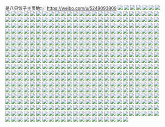 是八只饺子主页地址: https://weibo.com/u/5249093809 
![](https://wx4.sinaimg.cn/mw2000/005JeF5nly1h905e34wjdj32c0340b2b.jpg) 
![](https://wx4.sinaimg.cn/mw2000/005JeF5nly1h905dt6tq9j32c0340x6r.jpg) 
![](https://wx4.sinaimg.cn/mw2000/005JeF5nly1h905e8z2uaj32c0340u10.jpg) 
![](https://wx4.sinaimg.cn/mw2000/005JeF5nly1h905e1kr39j324z2um4qw.jpg) 
![](https://wx4.sinaimg.cn/mw2000/005JeF5nly1h8xymk2kvpj30sg1rz1er.jpg) 
![](https://wx4.sinaimg.cn/mw2000/005JeF5nly1h8xymlu0v7j30sg16oqid.jpg) 
![](https://wx4.sinaimg.cn/mw2000/005JeF5nly1h8xymimlrqj30sg1byh23.jpg) 
![](https://wx4.sinaimg.cn/mw2000/005JeF5nly1h8wnpsq406j32212qpnpd.jpg) 
![](https://wx4.sinaimg.cn/mw2000/005JeF5nly1h8wnps1fdyj31r12c2b2a.jpg) 
![](https://wx4.sinaimg.cn/mw2000/005JeF5nly1h8wnpvwxflj323i2soqv7.jpg) 
![](https://wx4.sinaimg.cn/mw2000/005JeF5nly1h8v7b8rga0j32c0340u0x.jpg) 
![](https://wx4.sinaimg.cn/mw2000/005JeF5nly1h8t8bw1fzbj32c0340e82.jpg) 
![](https://wx4.sinaimg.cn/mw2000/005JeF5nly1h8t8bzmen2j32c0340u11.jpg) 
![](https://wx4.sinaimg.cn/mw2000/005JeF5nly1h8t8cmx0pwj32272qxnpd.jpg) 
![](https://wx4.sinaimg.cn/mw2000/005JeF5nly1h8t8c6x8c0j32c035fnph.jpg) 
![](https://wx4.sinaimg.cn/mw2000/005JeF5nly1h8t8cgrbr3j32c0340x6u.jpg) 
![](https://wx4.sinaimg.cn/mw2000/005JeF5nly1h8t8c35ki5j323l2ssqv7.jpg) 
![](https://wx4.sinaimg.cn/mw2000/005JeF5nly1h8t8cesff9j32342s57wm.jpg) 
![](https://wx4.sinaimg.cn/mw2000/005JeF5nly1h8t8cbcfvej32c0340qv9.jpg) 
![](https://wx4.sinaimg.cn/mw2000/005JeF5nly1h8t8c1emjkj32c03407wj.jpg) 
![](https://wx4.sinaimg.cn/mw2000/005JeF5nly1h8t8cx9e82j32c03401l0.jpg) 
![](https://wx4.sinaimg.cn/mw2000/005JeF5nly1h8t8c9b4swj32c0340u11.jpg) 
![](https://wx4.sinaimg.cn/mw2000/005JeF5nly1h8t8cibx3pj32c03401ky.jpg) 
![](https://wx4.sinaimg.cn/mw2000/005JeF5nly1h8t8clwcpmj32c0340b2c.jpg) 
![](https://wx4.sinaimg.cn/mw2000/005JeF5nly1h8pqq8pntqj322d2r5e83.jpg) 
![](https://wx4.sinaimg.cn/mw2000/005JeF5nly1h8pqq23aolj31py325kjn.jpg) 
![](https://wx4.sinaimg.cn/mw2000/005JeF5nly1h8pqpusadzj32372s9x6s.jpg) 
![](https://wx4.sinaimg.cn/mw2000/005JeF5nly1h8pqq6u2wwj32c0340hdy.jpg) 
![](https://wx4.sinaimg.cn/mw2000/005JeF5nly1h8pqpvxhf4j32c0340kjo.jpg) 
![](https://wx4.sinaimg.cn/mw2000/005JeF5nly1h8pqpxh2x4j32c0340x6s.jpg) 
![](https://wx4.sinaimg.cn/mw2000/005JeF5nly1h8pqq0vpd8j32c0340u12.jpg) 
![](https://wx4.sinaimg.cn/mw2000/005JeF5nly1h8pqpt3amcj32c0340x6r.jpg) 
![](https://wx4.sinaimg.cn/mw2000/005JeF5nly1h8pqq3kr5dj32c03407wl.jpg) 
![](https://wx4.sinaimg.cn/mw2000/005JeF5nly1h8lzww4cknj325t2vru0z.jpg) 
![](https://wx4.sinaimg.cn/mw2000/005JeF5nly1h8lzpmdtjsj32pu21du0x.jpg) 
![](https://wx4.sinaimg.cn/mw2000/005JeF5nly1h8lzwx33qxj32c0340kjn.jpg) 
![](https://wx4.sinaimg.cn/mw2000/005JeF5nly1h8lzwygl1yj32c0340b2c.jpg) 
![](https://wx4.sinaimg.cn/mw2000/005JeF5nly1h8m023z2snj32bs312u0z.jpg) 
![](https://wx4.sinaimg.cn/mw2000/005JeF5nly1h8lzzfj3ftj32c03407wj.jpg) 
![](https://wx4.sinaimg.cn/mw2000/005JeF5nly1h8lzy02yopj319s1p1u0v.jpg) 
![](https://wx4.sinaimg.cn/mw2000/005JeF5nly1h8lzx2z9fuj32c0340hdw.jpg) 
![](https://wx4.sinaimg.cn/mw2000/005JeF5nly1h8lzy0xc48j32c0340hdu.jpg) 
![](https://wx4.sinaimg.cn/mw2000/005JeF5nly1h8jucoxn5jj32c0340qv6.jpg) 
![](https://wx4.sinaimg.cn/mw2000/005JeF5nly1h8juct57nbj32c0340kjn.jpg) 
![](https://wx4.sinaimg.cn/mw2000/005JeF5nly1h8gif252mgj32c0340qv7.jpg) 
![](https://wx4.sinaimg.cn/mw2000/005JeF5nly1h8gif9qforj32c0340kjo.jpg) 
![](https://wx4.sinaimg.cn/mw2000/005JeF5nly1h8gifbe2r6j32c0340x6q.jpg) 
![](https://wx4.sinaimg.cn/mw2000/005JeF5nly1h8gif5icdyj32c0340npg.jpg) 
![](https://wx4.sinaimg.cn/mw2000/005JeF5nly1h8dqrq5clrj31y21y21kx.jpg) 
![](https://wx4.sinaimg.cn/mw2000/005JeF5nly1h8dqrtcdfpj32c0340u0y.jpg) 
![](https://wx4.sinaimg.cn/mw2000/005JeF5nly1h8dqrs3imhj32702704qp.jpg) 
![](https://wx4.sinaimg.cn/mw2000/005JeF5nly1h8dqrpmo0xj30u0140al8.jpg) 
![](https://wx4.sinaimg.cn/mw2000/005JeF5nly1h8dqs0xzepj30u0140wsy.jpg) 
![](https://wx4.sinaimg.cn/mw2000/005JeF5nly1h8dqryzz31j32c03401kz.jpg) 
![](https://wx4.sinaimg.cn/mw2000/005JeF5nly1h8dqrrdrghj32622w3kjm.jpg) 
![](https://wx4.sinaimg.cn/mw2000/005JeF5nly1h8d6oyl74fj32c03401kz.jpg) 
![](https://wx4.sinaimg.cn/mw2000/005JeF5nly1h8d6onjjntj32632w5npf.jpg) 
![](https://wx4.sinaimg.cn/mw2000/005JeF5nly1h8d6oogq8jj32c034tqv6.jpg) 
![](https://wx4.sinaimg.cn/mw2000/005JeF5nly1h8d6oq17bdj32c03401l0.jpg) 
![](https://wx4.sinaimg.cn/mw2000/005JeF5nly1h8d6ot4t1lj32c0340kjo.jpg) 
![](https://wx4.sinaimg.cn/mw2000/005JeF5nly1h8d6orgxwdj32c0340b2b.jpg) 
![](https://wx4.sinaimg.cn/mw2000/005JeF5nly1h8d6oxfmrjj32c0340u0y.jpg) 
![](https://wx4.sinaimg.cn/mw2000/005JeF5nly1h8d6ouue3bj32c03404qs.jpg) 
![](https://wx4.sinaimg.cn/mw2000/005JeF5nly1h8d6owbnuvj32c03401kz.jpg) 
![](https://wx4.sinaimg.cn/mw2000/005JeF5nly1h8d6ozy4t3j32c03407wj.jpg) 
![](https://wx4.sinaimg.cn/mw2000/005JeF5nly1h8d6lqil2cj30sg23uhdt.jpg) 
![](https://wx4.sinaimg.cn/mw2000/005JeF5nly1h8d6lob9h7j30u0140nb3.jpg) 
![](https://wx4.sinaimg.cn/mw2000/005JeF5nly1h8d6lrm65yj30sg2ghhdt.jpg) 
![](https://wx4.sinaimg.cn/mw2000/005JeF5nly1h8d6luf6x6j30sg23ub29.jpg) 
![](https://wx4.sinaimg.cn/mw2000/005JeF5nly1h8d6lpcr4xj32c0340u0y.jpg) 
![](https://wx4.sinaimg.cn/mw2000/005JeF5nly1h8d6lt3brkj30sg23uhdt.jpg) 
![](https://wx4.sinaimg.cn/mw2000/005JeF5nly1h8d6lnzkcpj30sg23ub29.jpg) 
![](https://wx4.sinaimg.cn/mw2000/005JeF5nly1h8d6lwo1dlj30sg23uhdt.jpg) 
![](https://wx4.sinaimg.cn/mw2000/005JeF5nly1h8d6lvfvr7j30sg23ue81.jpg) 
![](https://wx4.sinaimg.cn/mw2000/005JeF5nly1h8bvyw9xfxj31v02hc7wj.jpg) 
![](https://wx4.sinaimg.cn/mw2000/005JeF5nly1h8bvz56ii0j31r03404qr.jpg) 
![](https://wx4.sinaimg.cn/mw2000/005JeF5nly1h8bvz4566xj31jl2247wi.jpg) 
![](https://wx4.sinaimg.cn/mw2000/005JeF5nly1h8bvyu6g2mj32aw32jnpg.jpg) 
![](https://wx4.sinaimg.cn/mw2000/005JeF5nly1h8bvz39x44j31r0340qv5.jpg) 
![](https://wx4.sinaimg.cn/mw2000/005JeF5nly1h8bvzck06fj32c0340b2c.jpg) 
![](https://wx4.sinaimg.cn/mw2000/005JeF5nly1h8bvza3gxzj33402c04qs.jpg) 
![](https://wx4.sinaimg.cn/mw2000/005JeF5nly1h8bvz28vikj32882zmu0z.jpg) 
![](https://wx4.sinaimg.cn/mw2000/005JeF5nly1h8bvyzideej32c0340qv9.jpg) 
![](https://wx4.sinaimg.cn/mw2000/005JeF5nly1h8bvz6ms4ij32ao337x6r.jpg) 
![](https://wx4.sinaimg.cn/mw2000/005JeF5nly1h8bvzb0q8lj31r0340kjl.jpg) 
![](https://wx4.sinaimg.cn/mw2000/005JeF5nly1h8bvyrwa5ij329b31lhdv.jpg) 
![](https://wx4.sinaimg.cn/mw2000/005JeF5nly1h8bvz7u0lgj31r0340kjn.jpg) 
![](https://wx4.sinaimg.cn/mw2000/005JeF5nly1h8bvzev181j31nm2y0b29.jpg) 
![](https://wx4.sinaimg.cn/mw2000/005JeF5nly1h8bvze8ojlj31r0340b2b.jpg) 
![](https://wx4.sinaimg.cn/mw2000/005JeF5nly1h89lrng3o6j32c03401l0.jpg) 
![](https://wx4.sinaimg.cn/mw2000/005JeF5nly1h89lroesaoj31xw2l7npf.jpg) 
![](https://wx4.sinaimg.cn/mw2000/005JeF5nly1h89lrhtr03j32c034zb2c.jpg) 
![](https://wx4.sinaimg.cn/mw2000/005JeF5nly1h89lrfmg1ij32c03404qs.jpg) 
![](https://wx4.sinaimg.cn/mw2000/005JeF5nly1h89lrq8ykaj32c0340b2c.jpg) 
![](https://wx4.sinaimg.cn/mw2000/005JeF5nly1h89lrteupcj326o2ww4qs.jpg) 
![](https://wx4.sinaimg.cn/mw2000/005JeF5nly1h89lrl9949j329830a7wj.jpg) 
![](https://wx4.sinaimg.cn/mw2000/005JeF5nly1h89lrjeos7j32612w1hdu.jpg) 
![](https://wx4.sinaimg.cn/mw2000/005JeF5nly1h89lrk5p6ej32bz33z1kz.jpg) 
![](https://wx4.sinaimg.cn/mw2000/005JeF5nly1h86t82hj6oj32c03407wk.jpg) 
![](https://wx4.sinaimg.cn/mw2000/005JeF5nly1h86t8d0o5uj32c03404qt.jpg) 
![](https://wx4.sinaimg.cn/mw2000/005JeF5nly1h86t842w8ij32c0340u10.jpg) 
![](https://wx4.sinaimg.cn/mw2000/005JeF5nly1h86t85dmm4j32882yz7wk.jpg) 
![](https://wx4.sinaimg.cn/mw2000/005JeF5nly1h86t86vf20j32c0340x6s.jpg) 
![](https://wx4.sinaimg.cn/mw2000/005JeF5nly1h86t8866cjj32c03407wj.jpg) 
![](https://wx4.sinaimg.cn/mw2000/005JeF5nly1h86t89ifjhj32c0340hdv.jpg) 
![](https://wx4.sinaimg.cn/mw2000/005JeF5nly1h86t8b41pvj32c0340kjp.jpg) 
![](https://wx4.sinaimg.cn/mw2000/005JeF5nly1h8662ro79yj32c0340npf.jpg) 
![](https://wx4.sinaimg.cn/mw2000/005JeF5nly1h86631v25xj32c0340hdw.jpg) 
![](https://wx4.sinaimg.cn/mw2000/005JeF5nly1h8662vqz59j32c0340b2c.jpg) 
![](https://wx4.sinaimg.cn/mw2000/005JeF5nly1h8662wmrhcj32c0340hdu.jpg) 
![](https://wx4.sinaimg.cn/mw2000/005JeF5nly1h86636mr0uj32c0340npf.jpg) 
![](https://wx4.sinaimg.cn/mw2000/005JeF5nly1h8663317ksj32c0340x6q.jpg) 
![](https://wx4.sinaimg.cn/mw2000/005JeF5nly1h86630co5kj32c03401l0.jpg) 
![](https://wx4.sinaimg.cn/mw2000/005JeF5nly1h8662tdkbxj32c0340npf.jpg) 
![](https://wx4.sinaimg.cn/mw2000/005JeF5nly1h8662y6646j321n2q77wj.jpg) 
![](https://wx4.sinaimg.cn/mw2000/005JeF5nly1h83rqow9rpj323u35shdu.jpg) 
![](https://wx4.sinaimg.cn/mw2000/005JeF5nly1h83rquywumj323u35snpd.jpg) 
![](https://wx4.sinaimg.cn/mw2000/005JeF5nly1h83rrbdl9ij323u35sqv6.jpg) 
![](https://wx4.sinaimg.cn/mw2000/005JeF5nly1h83rr38ywhj323u35s4qr.jpg) 
![](https://wx4.sinaimg.cn/mw2000/005JeF5nly1h83rqzk0loj323u35su0x.jpg) 
![](https://wx4.sinaimg.cn/mw2000/005JeF5nly1h83rqsh2gbj337k4tc1l3.jpg) 
![](https://wx4.sinaimg.cn/mw2000/005JeF5nly1h84y04y8oyj323u35su0y.jpg) 
![](https://wx4.sinaimg.cn/mw2000/005JeF5nly1h83rqxfe6aj325935sx6p.jpg) 
![](https://wx4.sinaimg.cn/mw2000/005JeF5nly1h83rr64qi3j323s35sqv6.jpg) 
![](https://wx4.sinaimg.cn/mw2000/005JeF5nly1h80edf7rb1j32c0340u0z.jpg) 
![](https://wx4.sinaimg.cn/mw2000/005JeF5nly1h80edh66ggj31tw2fu7wj.jpg) 
![](https://wx4.sinaimg.cn/mw2000/005JeF5nly1h80edjdpufj328s2zq1ky.jpg) 
![](https://wx4.sinaimg.cn/mw2000/005JeF5nly1h80edt78w4j32c0340b2b.jpg) 
![](https://wx4.sinaimg.cn/mw2000/005JeF5nly1h80edkll7nj327k2y2npe.jpg) 
![](https://wx4.sinaimg.cn/mw2000/005JeF5nly1h80ed6dgd0j32c0340u0z.jpg) 
![](https://wx4.sinaimg.cn/mw2000/005JeF5nly1h80ecnp674j32ba33su10.jpg) 
![](https://wx4.sinaimg.cn/mw2000/005JeF5nly1h80ecljokej32c0340b2f.jpg) 
![](https://wx4.sinaimg.cn/mw2000/005JeF5nly1h80ecx39kwj32c0340kjp.jpg) 
![](https://wx4.sinaimg.cn/mw2000/005JeF5nly1h7wx0vlreej32c0340kjm.jpg) 
![](https://wx4.sinaimg.cn/mw2000/005JeF5nly1h7wx0fhwp6j31qy33xqv7.jpg) 
![](https://wx4.sinaimg.cn/mw2000/005JeF5nly1h7vhmt7ww0j337k4tce83.jpg) 
![](https://wx4.sinaimg.cn/mw2000/005JeF5nly1h7vhmrt6ftj321p32q7wi.jpg) 
![](https://wx4.sinaimg.cn/mw2000/005JeF5nly1h7vhmup8zfj337k4tckjn.jpg) 
![](https://wx4.sinaimg.cn/mw2000/005JeF5nly1h7vhmftp5lj32c0340kjo.jpg) 
![](https://wx4.sinaimg.cn/mw2000/005JeF5nly1h7vhmjcom3j324m2u5u0y.jpg) 
![](https://wx4.sinaimg.cn/mw2000/005JeF5nly1h7vhmicrocj32c0340qv7.jpg) 
![](https://wx4.sinaimg.cn/mw2000/005JeF5nly1h7vhmqht7oj31kv23ub29.jpg) 
![](https://wx4.sinaimg.cn/mw2000/005JeF5nly1h7vhmo14hoj323u35s4qq.jpg) 
![](https://wx4.sinaimg.cn/mw2000/005JeF5nly1h7vhmgzfk9j32c0340npf.jpg) 
![](https://wx4.sinaimg.cn/mw2000/005JeF5nly1h7vhmkdfo8j32c034vnpe.jpg) 
![](https://wx4.sinaimg.cn/mw2000/005JeF5nly1h7vhmlrn2sj32c03404qs.jpg) 
![](https://wx4.sinaimg.cn/mw2000/005JeF5nly1h7vhmpaag4j31kv23uhdt.jpg) 
![](https://wx4.sinaimg.cn/mw2000/005JeF5nly1h7vhmdhkudj32c03407wl.jpg) 
![](https://wx4.sinaimg.cn/mw2000/005JeF5nly1h7vhmw8eczj337k4tcx6r.jpg) 
![](https://wx4.sinaimg.cn/mw2000/005JeF5nly1h7ug97pg9wj30zo256x6p.jpg) 
![](https://wx4.sinaimg.cn/mw2000/005JeF5nly1h7ug962catj30zo256u0x.jpg) 
![](https://wx4.sinaimg.cn/mw2000/005JeF5nly1h7rp6t4oguj329r33c7wj.jpg) 
![](https://wx4.sinaimg.cn/mw2000/005JeF5nly1h7rp7520s1j329g30l4qs.jpg) 
![](https://wx4.sinaimg.cn/mw2000/005JeF5nly1h7rp6x45wnj329l30r7wk.jpg) 
![](https://wx4.sinaimg.cn/mw2000/005JeF5nly1h7rp6rub1rj328v2zub2a.jpg) 
![](https://wx4.sinaimg.cn/mw2000/005JeF5nly1h7rp6z46h6j32c03401l0.jpg) 
![](https://wx4.sinaimg.cn/mw2000/005JeF5nly1h7rp70umpaj32c03404qs.jpg) 
![](https://wx4.sinaimg.cn/mw2000/005JeF5nly1h7rp6v7xc5j32c03407wk.jpg) 
![](https://wx4.sinaimg.cn/mw2000/005JeF5nly1h7rp7202dpj324x24x4qq.jpg) 
![](https://wx4.sinaimg.cn/mw2000/005JeF5nly1h7rp73dqkdj328q2zmkjn.jpg) 
![](https://wx4.sinaimg.cn/mw2000/005JeF5nly1h7r0wreoc6j32b632wx6r.jpg) 
![](https://wx4.sinaimg.cn/mw2000/005JeF5nly1h7r0wq9syqj32c0340e84.jpg) 
![](https://wx4.sinaimg.cn/mw2000/005JeF5nly1h7r0wn6qevj32c03404qr.jpg) 
![](https://wx4.sinaimg.cn/mw2000/005JeF5nly1h7q0wca2ydj32c0340qv8.jpg) 
![](https://wx4.sinaimg.cn/mw2000/005JeF5nly1h7q0w2qjudj32c0340kjo.jpg) 
![](https://wx4.sinaimg.cn/mw2000/005JeF5nly1h7q0w621n5j32c0340x6u.jpg) 
![](https://wx4.sinaimg.cn/mw2000/005JeF5nly1h7q0w0g5toj32642w57wj.jpg) 
![](https://wx4.sinaimg.cn/mw2000/005JeF5nly1h7q0xaxbv9j32c03404qt.jpg) 
![](https://wx4.sinaimg.cn/mw2000/005JeF5nly1h7q0w1feenj32c03407wi.jpg) 
![](https://wx4.sinaimg.cn/mw2000/005JeF5nly1h7q0w828t5j32c0340nph.jpg) 
![](https://wx4.sinaimg.cn/mw2000/005JeF5nly1h7q0w0vwigj30u0141qiv.jpg) 
![](https://wx4.sinaimg.cn/mw2000/005JeF5nly1h7q0xf4j3tj32c03407wk.jpg) 
![](https://wx4.sinaimg.cn/mw2000/005JeF5nly1h7q0xd9hibj32c03401l2.jpg) 
![](https://wx4.sinaimg.cn/mw2000/005JeF5nly1h7q0wdtidjj32c0340nph.jpg) 
![](https://wx4.sinaimg.cn/mw2000/005JeF5nly1h7q0xxvczgj32c03404qs.jpg) 
![](https://wx4.sinaimg.cn/mw2000/005JeF5nly1h7otvow1m7j328830t1ky.jpg) 
![](https://wx4.sinaimg.cn/mw2000/005JeF5nly1h7otvsiu72j32c0340u0y.jpg) 
![](https://wx4.sinaimg.cn/mw2000/005JeF5nly1h7otvuygnjj322x2rw1ky.jpg) 
![](https://wx4.sinaimg.cn/mw2000/005JeF5nly1h7otvw5wcvj32c0340kjm.jpg) 
![](https://wx4.sinaimg.cn/mw2000/005JeF5nly1h7otvr7rfhj32c0340b2b.jpg) 
![](https://wx4.sinaimg.cn/mw2000/005JeF5nly1h7otvtvyc6j32c03401kz.jpg) 
![](https://wx4.sinaimg.cn/mw2000/005JeF5nly1h7otvpyvg6j31rh2cnkjl.jpg) 
![](https://wx4.sinaimg.cn/mw2000/005JeF5nly1h7otvxgb99j31yj2m24qq.jpg) 
![](https://wx4.sinaimg.cn/mw2000/005JeF5nly1h7otvniv3aj32c03404qq.jpg) 
![](https://wx4.sinaimg.cn/mw2000/005JeF5nly1h7og04ckn9j30sg35skjl.jpg) 
![](https://wx4.sinaimg.cn/mw2000/005JeF5nly1h7ofzwh2ytj30sg2wax6p.jpg) 
![](https://wx4.sinaimg.cn/mw2000/005JeF5nly1h7ofzyceegj30sg35sqv5.jpg) 
![](https://wx4.sinaimg.cn/mw2000/005JeF5nly1h7ofzzemvzj30sg2p6kjl.jpg) 
![](https://wx4.sinaimg.cn/mw2000/005JeF5nly1h7og01hs98j30sg35sb29.jpg) 
![](https://wx4.sinaimg.cn/mw2000/005JeF5nly1h7og02xno6j30sg4t17wi.jpg) 
![](https://wx4.sinaimg.cn/mw2000/005JeF5nly1h7og00gsb2j30sg35sqv5.jpg) 
![](https://wx4.sinaimg.cn/mw2000/005JeF5nly1h7og05k9ycj30sg35s7wi.jpg) 
![](https://wx4.sinaimg.cn/mw2000/005JeF5nly1h7ofzx8nplj30sg23ub29.jpg) 
![](https://wx4.sinaimg.cn/mw2000/005JeF5nly1h7njza67esj348w6dc7wt.jpg) 
![](https://wx4.sinaimg.cn/mw2000/005JeF5nly1h7njzg9b5yj323u35skjm.jpg) 
![](https://wx4.sinaimg.cn/mw2000/005JeF5nly1h7njznt16xj323u35sb2c.jpg) 
![](https://wx4.sinaimg.cn/mw2000/005JeF5nly1h7njzka6luj348w6dcx6z.jpg) 
![](https://wx4.sinaimg.cn/mw2000/005JeF5nly1h7njzdy7nrj323u35sqv7.jpg) 
![](https://wx4.sinaimg.cn/mw2000/005JeF5nly1h7njzs97elj348w6dcu18.jpg) 
![](https://wx4.sinaimg.cn/mw2000/005JeF5nly1h7nk08xzgoj323u35s1kz.jpg) 
![](https://wx4.sinaimg.cn/mw2000/005JeF5nly1h7nk06clthj323u35sqv6.jpg) 
![](https://wx4.sinaimg.cn/mw2000/005JeF5nly1h7nk0h3icuj340l60w7ws.jpg) 
![](https://wx4.sinaimg.cn/mw2000/005JeF5nly1h7njzwqcw5j323u35snpf.jpg) 
![](https://wx4.sinaimg.cn/mw2000/005JeF5nly1h7nk0002rjj348w6dc1l9.jpg) 
![](https://wx4.sinaimg.cn/mw2000/005JeF5nly1h7nk03x0c3j323u35shdy.jpg) 
![](https://wx4.sinaimg.cn/mw2000/005JeF5nly1h7nk0mi71oj348w6dc4r3.jpg) 
![](https://wx4.sinaimg.cn/mw2000/005JeF5nly1h7nk0pun3kj323u35sqv7.jpg) 
![](https://wx4.sinaimg.cn/mw2000/005JeF5nly1h7nk0ceb2kj323u35sx6r.jpg) 
![](https://wx4.sinaimg.cn/mw2000/005JeF5nly1h7jno03kidj30zo2567wj.jpg) 
![](https://wx4.sinaimg.cn/mw2000/005JeF5nly1h7jntt1a4fj30zo2561kz.jpg) 
![](https://wx4.sinaimg.cn/mw2000/005JeF5nly1h7fm4udmyuj329k32c1ky.jpg) 
![](https://wx4.sinaimg.cn/mw2000/005JeF5nly1h7fm4z6jcdj32c0340npe.jpg) 
![](https://wx4.sinaimg.cn/mw2000/005JeF5nly1h7fm4vwytpj327m2y51ky.jpg) 
![](https://wx4.sinaimg.cn/mw2000/005JeF5nly1h7fm4xnja4j32c0340u0y.jpg) 
![](https://wx4.sinaimg.cn/mw2000/005JeF5nly1h7dxzaw8wpj32c0340e82.jpg) 
![](https://wx4.sinaimg.cn/mw2000/005JeF5nly1h7dxzf3sglj32c0340e82.jpg) 
![](https://wx4.sinaimg.cn/mw2000/005JeF5nly1h7dxzdkf90j32c0340hdv.jpg) 
![](https://wx4.sinaimg.cn/mw2000/005JeF5nly1h7dxzk30lfj31yd1ydu0x.jpg) 
![](https://wx4.sinaimg.cn/mw2000/005JeF5nly1h7dxzgibgwj32c0340e82.jpg) 
![](https://wx4.sinaimg.cn/mw2000/005JeF5nly1h7d3p0l5wnj30sg23ukjl.jpg) 
![](https://wx4.sinaimg.cn/mw2000/005JeF5nly1h7d3oufuq0j30sg23v4qp.jpg) 
![](https://wx4.sinaimg.cn/mw2000/005JeF5nly1h7d3ow03bfj30sg1kw1kx.jpg) 
![](https://wx4.sinaimg.cn/mw2000/005JeF5nly1h7d3ovaqzjj30sg23uqar.jpg) 
![](https://wx4.sinaimg.cn/mw2000/005JeF5nly1h7d3oza37ij30sg20kjvs.jpg) 
![](https://wx4.sinaimg.cn/mw2000/005JeF5nly1h7d3oygktvj30sg1udb29.jpg) 
![](https://wx4.sinaimg.cn/mw2000/005JeF5nly1h7d441o0vsj30sg35s7wi.jpg) 
![](https://wx4.sinaimg.cn/mw2000/005JeF5nly1h7d43zzoqaj30sg35sx6p.jpg) 
![](https://wx4.sinaimg.cn/mw2000/005JeF5nly1h7d3oxchy8j30sg35su0x.jpg) 
![](https://wx4.sinaimg.cn/mw2000/005JeF5nly1h7by0wowh9j32c0340e83.jpg) 
![](https://wx4.sinaimg.cn/mw2000/005JeF5nly1h7by0aec7xj32c03404e7.jpg) 
![](https://wx4.sinaimg.cn/mw2000/005JeF5nly1h7by0uo4bej32c03401l0.jpg) 
![](https://wx4.sinaimg.cn/mw2000/005JeF5nly1h7by0o63z9j32422tf4qp.jpg) 
![](https://wx4.sinaimg.cn/mw2000/005JeF5nly1h7by0fzb4tj32c0340x6q.jpg) 
![](https://wx4.sinaimg.cn/mw2000/005JeF5nly1h7by0sif8jj32c03407wl.jpg) 
![](https://wx4.sinaimg.cn/mw2000/005JeF5nly1h7by0cppz9j32c0340b2b.jpg) 
![](https://wx4.sinaimg.cn/mw2000/005JeF5nly1h7by0bauicj31r0340u0x.jpg) 
![](https://wx4.sinaimg.cn/mw2000/005JeF5nly1h7by0euf7qj32c0340b2c.jpg) 
![](https://wx4.sinaimg.cn/mw2000/005JeF5nly1h7by06srpuj32c03407wj.jpg) 
![](https://wx4.sinaimg.cn/mw2000/005JeF5nly1h7by0l0ph7j32c0340x6t.jpg) 
![](https://wx4.sinaimg.cn/mw2000/005JeF5nly1h7by0xyfa4j32c0340hdu.jpg) 
![](https://wx4.sinaimg.cn/mw2000/005JeF5nly1h7by0zt3zsj328d2z5u10.jpg) 
![](https://wx4.sinaimg.cn/mw2000/005JeF5nly1h7by11eylmj32c0340x6q.jpg) 
![](https://wx4.sinaimg.cn/mw2000/005JeF5nly1h7ayehemt7j32c0340nhr.jpg) 
![](https://wx4.sinaimg.cn/mw2000/005JeF5nly1h7b061cdqlj32dc35s7wl.jpg) 
![](https://wx4.sinaimg.cn/mw2000/005JeF5nly1h7b06c0wi7j324c2ts4qq.jpg) 
![](https://wx4.sinaimg.cn/mw2000/005JeF5nly1h7aydaodkbj32572uye83.jpg) 
![](https://wx4.sinaimg.cn/mw2000/005JeF5nly1h7ayddujmdj327t2yfkjm.jpg) 
![](https://wx4.sinaimg.cn/mw2000/005JeF5nly1h7b06iw7djj32c03404qr.jpg) 
![](https://wx4.sinaimg.cn/mw2000/005JeF5nly1h7b06mxc3ej32c03401kz.jpg) 
![](https://wx4.sinaimg.cn/mw2000/005JeF5nly1h7ayel5fl0j32c0340e83.jpg) 
![](https://wx4.sinaimg.cn/mw2000/005JeF5nly1h7b06pgexaj324q2ub1ky.jpg) 
![](https://wx4.sinaimg.cn/mw2000/005JeF5nly1h79cmoyljgj32762xkx6r.jpg) 
![](https://wx4.sinaimg.cn/mw2000/005JeF5nly1h79cmq6stsj32c0340b2b.jpg) 
![](https://wx4.sinaimg.cn/mw2000/005JeF5nly1h79cmnqojvj322q2rme82.jpg) 
![](https://wx4.sinaimg.cn/mw2000/005JeF5nly1h79cmszcabj32c03404qs.jpg) 
![](https://wx4.sinaimg.cn/mw2000/005JeF5nly1h79cmriwpmj32c0340b2b.jpg) 
![](https://wx4.sinaimg.cn/mw2000/005JeF5nly1h79cmxnv1hj32102pc4ix.jpg) 
![](https://wx4.sinaimg.cn/mw2000/005JeF5nly1h79cmmmwmaj32c0340hdw.jpg) 
![](https://wx4.sinaimg.cn/mw2000/005JeF5nly1h79cmv4c32j32c03401l0.jpg) 
![](https://wx4.sinaimg.cn/mw2000/005JeF5nly1h79cmtwxd3j31xk2krnpd.jpg) 
![](https://wx4.sinaimg.cn/mw2000/005JeF5nly1h7840r9gf3j32c03401l0.jpg) 
![](https://wx4.sinaimg.cn/mw2000/005JeF5nly1h7840lodp7j323k2sskjn.jpg) 
![](https://wx4.sinaimg.cn/mw2000/005JeF5nly1h7840jc59zj31zi2ndu0y.jpg) 
![](https://wx4.sinaimg.cn/mw2000/005JeF5nly1h7840spfu8j323b2setgz.jpg) 
![](https://wx4.sinaimg.cn/mw2000/005JeF5nly1h7840n0m1hj32c0340kjn.jpg) 
![](https://wx4.sinaimg.cn/mw2000/005JeF5nly1h7840hdhcdj32c0340e82.jpg) 
![](https://wx4.sinaimg.cn/mw2000/005JeF5nly1h7840o95cnj32c0340x6q.jpg) 
![](https://wx4.sinaimg.cn/mw2000/005JeF5nly1h7840kdod7j327e2xve81.jpg) 
![](https://wx4.sinaimg.cn/mw2000/005JeF5nly1h7840pfzipj32c0340npe.jpg) 
![](https://wx4.sinaimg.cn/mw2000/005JeF5nly1h7618j1mqgj32c02c0kjm.jpg) 
![](https://wx4.sinaimg.cn/mw2000/005JeF5nly1h7553u2rrjj32c0340b2b.jpg) 
![](https://wx4.sinaimg.cn/mw2000/005JeF5nly1h75541cij9j322o2rkqfg.jpg) 
![](https://wx4.sinaimg.cn/mw2000/005JeF5nly1h7553jo0flj32c0340u0y.jpg) 
![](https://wx4.sinaimg.cn/mw2000/005JeF5nly1h718kqqo1yj32c03407wj.jpg) 
![](https://wx4.sinaimg.cn/mw2000/005JeF5nly1h718kk7i2jj32c03407wh.jpg) 
![](https://wx4.sinaimg.cn/mw2000/005JeF5nly1h718kl7x6jj32c0340x6q.jpg) 
![](https://wx4.sinaimg.cn/mw2000/005JeF5nly1h718kht4ijj32dc35sk91.jpg) 
![](https://wx4.sinaimg.cn/mw2000/005JeF5nly1h718kn3k40j328o2zkhdu.jpg) 
![](https://wx4.sinaimg.cn/mw2000/005JeF5nly1h718kpodjaj32dc35swus.jpg) 
![](https://wx4.sinaimg.cn/mw2000/005JeF5nly1h718km9df2j32c0359e83.jpg) 
![](https://wx4.sinaimg.cn/mw2000/005JeF5nly1h718kry2bzj32c0340x6r.jpg) 
![](https://wx4.sinaimg.cn/mw2000/005JeF5nly1h718kny243j32c03407wj.jpg) 
![](https://wx4.sinaimg.cn/mw2000/005JeF5nly1h718kt193gj32c03407wj.jpg) 
![](https://wx4.sinaimg.cn/mw2000/005JeF5nly1h718kvh35bj32c03401kz.jpg) 
![](https://wx4.sinaimg.cn/mw2000/005JeF5nly1h718kudzq4j32c0340x6r.jpg) 
![](https://wx4.sinaimg.cn/mw2000/005JeF5nly1h7005blvyoj31mw26ikjm.jpg) 
![](https://wx4.sinaimg.cn/mw2000/005JeF5nly1h70058qzzyj32c03404qu.jpg) 
![](https://wx4.sinaimg.cn/mw2000/005JeF5nly1h7005jvs3bj321o2q87wh.jpg) 
![](https://wx4.sinaimg.cn/mw2000/005JeF5nly1h7005gp1wgj32c0340e82.jpg) 
![](https://wx4.sinaimg.cn/mw2000/005JeF5nly1h7005lxis7j32332s5hdu.jpg) 
![](https://wx4.sinaimg.cn/mw2000/005JeF5nly1h6zg11c7e0j31qi2bcb29.jpg) 
![](https://wx4.sinaimg.cn/mw2000/005JeF5nly1h6zfozzelgj31r0340x6r.jpg) 
![](https://wx4.sinaimg.cn/mw2000/005JeF5nly1h6zfp2x7awj32c03404qt.jpg) 
![](https://wx4.sinaimg.cn/mw2000/005JeF5nly1h6zfothx92j32c0340x6q.jpg) 
![](https://wx4.sinaimg.cn/mw2000/005JeF5nly1h6zfp44exjj31r03404qq.jpg) 
![](https://wx4.sinaimg.cn/mw2000/005JeF5nly1h6zfoyicbgj329c30g1kz.jpg) 
![](https://wx4.sinaimg.cn/mw2000/005JeF5nly1h6zfow0rw0j32c0340x6r.jpg) 
![](https://wx4.sinaimg.cn/mw2000/005JeF5nly1h6zfp128gij32c0340qv5.jpg) 
![](https://wx4.sinaimg.cn/mw2000/005JeF5nly1h6zfos7qp6j32c0340hdu.jpg) 
![](https://wx4.sinaimg.cn/mw2000/005JeF5nly1h6y7dtxobhj32c0340qv7.jpg) 
![](https://wx4.sinaimg.cn/mw2000/005JeF5nly1h6y7ds6nkoj327z2ynx6q.jpg) 
![](https://wx4.sinaimg.cn/mw2000/005JeF5nly1h6y7dx47oyj32c0340b2c.jpg) 
![](https://wx4.sinaimg.cn/mw2000/005JeF5nly1h6y7dzpourj32c03407wj.jpg) 
![](https://wx4.sinaimg.cn/mw2000/005JeF5nly1h6y7dyhzloj322x2rwx6q.jpg) 
![](https://wx4.sinaimg.cn/mw2000/005JeF5nly1h6y7e312bbj323c2sg4qs.jpg) 
![](https://wx4.sinaimg.cn/mw2000/005JeF5nly1h6y7e521uxj32c03404qs.jpg) 
![](https://wx4.sinaimg.cn/mw2000/005JeF5nly1h6y7e3ygbbj32c0340x6q.jpg) 
![](https://wx4.sinaimg.cn/mw2000/005JeF5nly1h6y7e6hz23j32342s51kz.jpg) 
![](https://wx4.sinaimg.cn/mw2000/005JeF5nly1h6wr5zaeq4j32a531jkjo.jpg) 
![](https://wx4.sinaimg.cn/mw2000/005JeF5nly1h6wr61xdc8j32c0340x6r.jpg) 
![](https://wx4.sinaimg.cn/mw2000/005JeF5nly1h6wr657zbxj32c0340u0z.jpg) 
![](https://wx4.sinaimg.cn/mw2000/005JeF5nly1h6wr67tpx0j32c0340npf.jpg) 
![](https://wx4.sinaimg.cn/mw2000/005JeF5nly1h6wr6tcf1dj32c0340npf.jpg) 
![](https://wx4.sinaimg.cn/mw2000/005JeF5nly1h6sa959atwj32c035hkjn.jpg) 
![](https://wx4.sinaimg.cn/mw2000/005JeF5nly1h6sa8s0wvlj32c0340e82.jpg) 
![](https://wx4.sinaimg.cn/mw2000/005JeF5nly1h6sa90kcngj32c0340kjo.jpg) 
![](https://wx4.sinaimg.cn/mw2000/005JeF5nly1h6sa8qqbamj32c03407wi.jpg) 
![](https://wx4.sinaimg.cn/mw2000/005JeF5nly1h6sa8tathdj32c0340u0y.jpg) 
![](https://wx4.sinaimg.cn/mw2000/005JeF5nly1h6sa8wqlc1j32c0340u0z.jpg) 
![](https://wx4.sinaimg.cn/mw2000/005JeF5nly1h6sa8ur9fej32c0340x6q.jpg) 
![](https://wx4.sinaimg.cn/mw2000/005JeF5nly1h6sa92dkpwj32c0340hdv.jpg) 
![](https://wx4.sinaimg.cn/mw2000/005JeF5nly1h6sa93kkyfj32c0340b2a.jpg) 
![](https://wx4.sinaimg.cn/mw2000/005JeF5nly1h6r78wavk6j328w2zv4qr.jpg) 
![](https://wx4.sinaimg.cn/mw2000/005JeF5nly1h6r78stry3j32c0340hdu.jpg) 
![](https://wx4.sinaimg.cn/mw2000/005JeF5nly1h6r78rjq4bj32c035bx6r.jpg) 
![](https://wx4.sinaimg.cn/mw2000/005JeF5nly1h6r78xtuxmj33402c0b2c.jpg) 
![](https://wx4.sinaimg.cn/mw2000/005JeF5nly1h6r790peq7j31z52mv1ky.jpg) 
![](https://wx4.sinaimg.cn/mw2000/005JeF5nly1h6r78udnsmj32c0340npg.jpg) 
![](https://wx4.sinaimg.cn/mw2000/005JeF5nly1h6r78zkrckj31ub2gshdv.jpg) 
![](https://wx4.sinaimg.cn/mw2000/005JeF5nly1h6r792fm7gj32c0340e85.jpg) 
![](https://wx4.sinaimg.cn/mw2000/005JeF5nly1h6r78ossrxj31z02n4x6r.jpg) 
![](https://wx4.sinaimg.cn/mw2000/005JeF5nly1h6qu0m9q5vj32c0340tsj.jpg) 
![](https://wx4.sinaimg.cn/mw2000/005JeF5nly1h6q18we60zj32c0340hdu.jpg) 
![](https://wx4.sinaimg.cn/mw2000/005JeF5nly1h6q18uxjchj32c0340npe.jpg) 
![](https://wx4.sinaimg.cn/mw2000/005JeF5nly1h6q1a8fmi5j33402c0npe.jpg) 
![](https://wx4.sinaimg.cn/mw2000/005JeF5nly1h6p41ftau4j32c03401kz.jpg) 
![](https://wx4.sinaimg.cn/mw2000/005JeF5nly1h6p41h3rkvj32c0340npe.jpg) 
![](https://wx4.sinaimg.cn/mw2000/005JeF5nly1h6p41j3m38j31tb2f3hdu.jpg) 
![](https://wx4.sinaimg.cn/mw2000/005JeF5nly1h6p41i9wpwj31y02lcb2a.jpg) 
![](https://wx4.sinaimg.cn/mw2000/005JeF5nly1h6nth94qchj32c0340b2c.jpg) 
![](https://wx4.sinaimg.cn/mw2000/005JeF5nly1h6nthaaakoj32c0340hdu.jpg) 
![](https://wx4.sinaimg.cn/mw2000/005JeF5nly1h6nthb5y65j323n2sve82.jpg) 
![](https://wx4.sinaimg.cn/mw2000/005JeF5nly1h6nthd53ezj32c0357b2c.jpg) 
![](https://wx4.sinaimg.cn/mw2000/005JeF5nly1h6m4hnyighj322l35sjwo.jpg) 
![](https://wx4.sinaimg.cn/mw2000/005JeF5nly1h6m4ghgyurj335s23pk17.jpg) 
![](https://wx4.sinaimg.cn/mw2000/005JeF5nly1h6m4kvzeifj323p35s1kz.jpg) 
![](https://wx4.sinaimg.cn/mw2000/005JeF5nly1h6m4km0nzrj333s4o0qvg.jpg) 
![](https://wx4.sinaimg.cn/mw2000/005JeF5nly1h6m4igbtr4j322d35sth2.jpg) 
![](https://wx4.sinaimg.cn/mw2000/005JeF5nly1h6m4k1n603j333s4o0qvf.jpg) 
![](https://wx4.sinaimg.cn/mw2000/005JeF5nly1h6m4eb3waxj323p35sdv5.jpg) 
![](https://wx4.sinaimg.cn/mw2000/005JeF5nly1h6m4i94ykzj323p35s1l0.jpg) 
![](https://wx4.sinaimg.cn/mw2000/005JeF5nly1h6m4jjrltcj333s4o0qvg.jpg) 
![](https://wx4.sinaimg.cn/mw2000/005JeF5nly1h6lephysctj32c03401kz.jpg) 
![](https://wx4.sinaimg.cn/mw2000/005JeF5nly1h6lepd8fa8j32c0340qv6.jpg) 
![](https://wx4.sinaimg.cn/mw2000/005JeF5nly1h6lep3ki6cj32c0340akm.jpg) 
![](https://wx4.sinaimg.cn/mw2000/005JeF5nly1h6lepfpyduj32c03401ky.jpg) 
![](https://wx4.sinaimg.cn/mw2000/005JeF5nly1h6leouy1gaj32c0340u0y.jpg) 
![](https://wx4.sinaimg.cn/mw2000/005JeF5nly1h6lepk8l67j32a831nkjl.jpg) 
![](https://wx4.sinaimg.cn/mw2000/005JeF5nly1h6lep63pufj32c0340e82.jpg) 
![](https://wx4.sinaimg.cn/mw2000/005JeF5nly1h6lepmormdj32c0340b2a.jpg) 
![](https://wx4.sinaimg.cn/mw2000/005JeF5nly1h6lepa2sgqj32c0340e83.jpg) 
![](https://wx4.sinaimg.cn/mw2000/005JeF5nly1h6lepp02ztj32c0340kjl.jpg) 
![](https://wx4.sinaimg.cn/mw2000/005JeF5nly1h6lepsgfkgj32c0340hdu.jpg) 
![](https://wx4.sinaimg.cn/mw2000/005JeF5nly1h6lenxhkpwj32c03401l0.jpg) 
![](https://wx4.sinaimg.cn/mw2000/005JeF5nly1h6j5x95h67j32a23221ky.jpg) 
![](https://wx4.sinaimg.cn/mw2000/005JeF5nly1h6j6396t6pj32c0340u0y.jpg) 
![](https://wx4.sinaimg.cn/mw2000/005JeF5nly1h6j5x6swwcj32933047wi.jpg) 
![](https://wx4.sinaimg.cn/mw2000/005JeF5nly1h6j647xqgaj32c0340u0z.jpg) 
![](https://wx4.sinaimg.cn/mw2000/005JeF5nly1h6j5xfip73j32c0340b2b.jpg) 
![](https://wx4.sinaimg.cn/mw2000/005JeF5nly1h6j631xka4j32c0340qv6.jpg) 
![](https://wx4.sinaimg.cn/mw2000/005JeF5nly1h6j66d45k9j32c03401kx.jpg) 
![](https://wx4.sinaimg.cn/mw2000/005JeF5nly1h6j69gbjboj329x31s4qq.jpg) 
![](https://wx4.sinaimg.cn/mw2000/005JeF5nly1h6hmft4rs7j30wv1dbdyv.jpg) 
![](https://wx4.sinaimg.cn/mw2000/005JeF5nly1h6hmf7w3o1j32dc35sgw8.jpg) 
![](https://wx4.sinaimg.cn/mw2000/005JeF5nly1h6hmfm7kdej32c0340wqj.jpg) 
![](https://wx4.sinaimg.cn/mw2000/005JeF5nly1h6hmewr8k0j32bo35sx6s.jpg) 
![](https://wx4.sinaimg.cn/mw2000/005JeF5nly1h6hmehp9zgj32c03404qu.jpg) 
![](https://wx4.sinaimg.cn/mw2000/005JeF5nly1h6hmfq87oxj32c0340hdv.jpg) 
![](https://wx4.sinaimg.cn/mw2000/005JeF5nly1h6hmfzhtv7j32c0340qtj.jpg) 
![](https://wx4.sinaimg.cn/mw2000/005JeF5nly1h6fuxmss7oj31ys2mde82.jpg) 
![](https://wx4.sinaimg.cn/mw2000/005JeF5nly1h6fuxh4a8vj31r0340x6p.jpg) 
![](https://wx4.sinaimg.cn/mw2000/005JeF5nly1h6fuxlkjtgj323v2t64qs.jpg) 
![](https://wx4.sinaimg.cn/mw2000/005JeF5nly1h6fuxqf0bfj322l2rgwya.jpg) 
![](https://wx4.sinaimg.cn/mw2000/005JeF5nly1h6fux74e7hj32c0340npf.jpg) 
![](https://wx4.sinaimg.cn/mw2000/005JeF5nly1h6fv1cxirwj32552uunpe.jpg) 
![](https://wx4.sinaimg.cn/mw2000/005JeF5nly1h6fuxb3b46j32092oc4qr.jpg) 
![](https://wx4.sinaimg.cn/mw2000/005JeF5nly1h6fuxobzfmj32c0340npe.jpg) 
![](https://wx4.sinaimg.cn/mw2000/005JeF5nly1h6foz8pvv1j31jk10z7wh.jpg) 
![](https://wx4.sinaimg.cn/mw2000/005JeF5nly1h6foz7syvgj31jk114mzx.jpg) 
![](https://wx4.sinaimg.cn/mw2000/005JeF5nly1h6foz9q00yj31jk10zqv5.jpg) 
![](https://wx4.sinaimg.cn/mw2000/005JeF5nly1h6foz6upioj31jk2bie82.jpg) 
![](https://wx4.sinaimg.cn/mw2000/005JeF5nly1h6fozalalmj30sg23ub29.jpg) 
![](https://wx4.sinaimg.cn/mw2000/005JeF5nly1h6fozbn4qmj325o2vkb2a.jpg) 
![](https://wx4.sinaimg.cn/mw2000/005JeF5nly1h6e67b0zkwj30zo2561ky.jpg) 
![](https://wx4.sinaimg.cn/mw2000/005JeF5nly1h6as9ykowjj32c0353e83.jpg) 
![](https://wx4.sinaimg.cn/mw2000/005JeF5nly1h6as9zxlsvj32c03401kz.jpg) 
![](https://wx4.sinaimg.cn/mw2000/005JeF5nly1h6asa130pfj31zr2nokjm.jpg) 
![](https://wx4.sinaimg.cn/mw2000/005JeF5nly1h6as9x60hlj32c0340npf.jpg) 
![](https://wx4.sinaimg.cn/mw2000/005JeF5nly1h6asa2l3pcj32c0340hdw.jpg) 
![](https://wx4.sinaimg.cn/mw2000/005JeF5nly1h69siub80lj32c0340npf.jpg) 
![](https://wx4.sinaimg.cn/mw2000/005JeF5nly1h69siw4wqgj32c0340x6r.jpg) 
![](https://wx4.sinaimg.cn/mw2000/005JeF5nly1h69sj4ioizj32c0340qv7.jpg) 
![](https://wx4.sinaimg.cn/mw2000/005JeF5nly1h69siskh6cj32c03401kz.jpg) 
![](https://wx4.sinaimg.cn/mw2000/005JeF5nly1h69sj310pdj32c0340tyt.jpg) 
![](https://wx4.sinaimg.cn/mw2000/005JeF5nly1h69siyh6xsj32c0340b2d.jpg) 
![](https://wx4.sinaimg.cn/mw2000/005JeF5nly1h67pgf9v63j32c0340x6q.jpg) 
![](https://wx4.sinaimg.cn/mw2000/005JeF5nly1h67pghhlk7j32c035dx6p.jpg) 
![](https://wx4.sinaimg.cn/mw2000/005JeF5nly1h67pgg37u6j323x2t8kjl.jpg) 
![](https://wx4.sinaimg.cn/mw2000/005JeF5nly1h66eiqk25mj32c03401l0.jpg) 
![](https://wx4.sinaimg.cn/mw2000/005JeF5nly1h66eisqllfj32c03401l0.jpg) 
![](https://wx4.sinaimg.cn/mw2000/005JeF5nly1h66eioxbqyj326r2x0kjn.jpg) 
![](https://wx4.sinaimg.cn/mw2000/005JeF5nly1h66eiizq21j321k2rnkjm.jpg) 
![](https://wx4.sinaimg.cn/mw2000/005JeF5nly1h66eik7v2yj32c03401kz.jpg) 
![](https://wx4.sinaimg.cn/mw2000/005JeF5nly1h66eilzicpj322o2rke82.jpg) 
![](https://wx4.sinaimg.cn/mw2000/005JeF5nly1h66eivaozoj32c0340hdw.jpg) 
![](https://wx4.sinaimg.cn/mw2000/005JeF5nly1h66eixkomej32c0340kjn.jpg) 
![](https://wx4.sinaimg.cn/mw2000/005JeF5nly1h66ejbl4b4j32c03404qq.jpg) 
![](https://wx4.sinaimg.cn/mw2000/005JeF5nly1h64u6r35naj323w35sqv6.jpg) 
![](https://wx4.sinaimg.cn/mw2000/005JeF5nly1h64u6v46tej323u35r0we.jpg) 
![](https://wx4.sinaimg.cn/mw2000/005JeF5nly1h64u74f8lsj323u35rn0r.jpg) 
![](https://wx4.sinaimg.cn/mw2000/005JeF5nly1h63z408bo5j32c0357b2b.jpg) 
![](https://wx4.sinaimg.cn/mw2000/005JeF5nly1h63z41z3jkj31x52k7b2a.jpg) 
![](https://wx4.sinaimg.cn/mw2000/005JeF5nly1h644eabphbj32c0340qv6.jpg) 
![](https://wx4.sinaimg.cn/mw2000/005JeF5nly1h63z3yd0asj32c03407wi.jpg) 
![](https://wx4.sinaimg.cn/mw2000/005JeF5nly1h644e3x476j32c03401ky.jpg) 
![](https://wx4.sinaimg.cn/mw2000/005JeF5nly1h644e7gyurj324l2u5npe.jpg) 
![](https://wx4.sinaimg.cn/mw2000/005JeF5nly1h631ikhq2gj323n2sv4qq.jpg) 
![](https://wx4.sinaimg.cn/mw2000/005JeF5nly1h631iesxv2j320m2ou7wj.jpg) 
![](https://wx4.sinaimg.cn/mw2000/005JeF5nly1h631i98x65j325y2xgnpd.jpg) 
![](https://wx4.sinaimg.cn/mw2000/005JeF5nly1h631ic26xmj32592vznpd.jpg) 
![](https://wx4.sinaimg.cn/mw2000/005JeF5nly1h631i6n4smj32c0340e82.jpg) 
![](https://wx4.sinaimg.cn/mw2000/005JeF5nly1h631iial1gj32c03401l1.jpg) 
![](https://wx4.sinaimg.cn/mw2000/005JeF5nly1h60l2jb3pzj32762xkb2a.jpg) 
![](https://wx4.sinaimg.cn/mw2000/005JeF5nly1h60kdqcle8j32c03404qs.jpg) 
![](https://wx4.sinaimg.cn/mw2000/005JeF5nly1h60kb7c4i3j325z2vz1kx.jpg) 
![](https://wx4.sinaimg.cn/mw2000/005JeF5nly1h60kflcoqmj32c0340x6q.jpg) 
![](https://wx4.sinaimg.cn/mw2000/005JeF5nly1h60kc68rf9j32c0340x6q.jpg) 
![](https://wx4.sinaimg.cn/mw2000/005JeF5nly1h60l2ig1k1j329b30skjm.jpg) 
![](https://wx4.sinaimg.cn/mw2000/005JeF5nly1h60kedqad9j329a30e1ky.jpg) 
![](https://wx4.sinaimg.cn/mw2000/005JeF5nly1h60kf4ag5aj32b8341kjm.jpg) 
![](https://wx4.sinaimg.cn/mw2000/005JeF5nly1h60l2l1a55j32c0340qv7.jpg) 
![](https://wx4.sinaimg.cn/mw2000/005JeF5nly1h5zi4284mcj32c0340npg.jpg) 
![](https://wx4.sinaimg.cn/mw2000/005JeF5nly1h5zi67968dj32c0340e83.jpg) 
![](https://wx4.sinaimg.cn/mw2000/005JeF5nly1h5zi43dc1tj327h2yskjm.jpg) 
![](https://wx4.sinaimg.cn/mw2000/005JeF5nly1h5zi45cxgpj32c0340hdw.jpg) 
![](https://wx4.sinaimg.cn/mw2000/005JeF5nly1h5zi48wgixj32c03407wj.jpg) 
![](https://wx4.sinaimg.cn/mw2000/005JeF5nly1h5zi46swzcj32c0340kjn.jpg) 
![](https://wx4.sinaimg.cn/mw2000/005JeF5nly1h5zi4asfktj32c0340e84.jpg) 
![](https://wx4.sinaimg.cn/mw2000/005JeF5nly1h5zi4dhqfpj32c0340kjn.jpg) 
![](https://wx4.sinaimg.cn/mw2000/005JeF5nly1h5zi3ynm12j32c03404qs.jpg) 
![](https://wx4.sinaimg.cn/mw2000/005JeF5nly1h5y4a2lwxij31zi2ndb2a.jpg) 
![](https://wx4.sinaimg.cn/mw2000/005JeF5nly1h5y4a4csf6j324r2ucqv6.jpg) 
![](https://wx4.sinaimg.cn/mw2000/005JeF5nly1h5y49tnwm7j325r2vo1ky.jpg) 
![](https://wx4.sinaimg.cn/mw2000/005JeF5nly1h5y49wn1mmj329e30jqn3.jpg) 
![](https://wx4.sinaimg.cn/mw2000/005JeF5nly1h5y49ux4wfj32au32ge82.jpg) 
![](https://wx4.sinaimg.cn/mw2000/005JeF5nly1h5y49y2nk7j31xh2km7ny.jpg) 
![](https://wx4.sinaimg.cn/mw2000/005JeF5nly1h5y4a18xo0j32c03401kx.jpg) 
![](https://wx4.sinaimg.cn/mw2000/005JeF5nly1h5y49zyxs2j32762xke83.jpg) 
![](https://wx4.sinaimg.cn/mw2000/005JeF5nly1h5x7nyma32j31r0340e83.jpg) 
![](https://wx4.sinaimg.cn/mw2000/005JeF5nly1h5x7nzuko3j31r0340npe.jpg) 
![](https://wx4.sinaimg.cn/mw2000/005JeF5nly1h5x7nvm2xrj31r03407wj.jpg) 
![](https://wx4.sinaimg.cn/mw2000/005JeF5nly1h5x7np5d8ej32c0340qv7.jpg) 
![](https://wx4.sinaimg.cn/mw2000/005JeF5nly1h5x7nt5jqtj32c03404qr.jpg) 
![](https://wx4.sinaimg.cn/mw2000/005JeF5nly1h5x7nrp93rj32c0340x6s.jpg) 
![](https://wx4.sinaimg.cn/mw2000/005JeF5nly1h5x7nmy5yjj32c03407wj.jpg) 
![](https://wx4.sinaimg.cn/mw2000/005JeF5nly1h5x7nx2gemj32c0340kjo.jpg) 
![](https://wx4.sinaimg.cn/mw2000/005JeF5nly1h5x7om7ehej32c033z7wj.jpg) 
![](https://wx4.sinaimg.cn/mw2000/005JeF5nly1h5v02h2jkrj32c0340x6r.jpg) 
![](https://wx4.sinaimg.cn/mw2000/005JeF5nly1h5v02hv2ldj30re10jgvr.jpg) 
![](https://wx4.sinaimg.cn/mw2000/005JeF5nly1h5tuk1lg01j322b2r21l0.jpg) 
![](https://wx4.sinaimg.cn/mw2000/005JeF5nly1h5tukwiyl1j32c0340e84.jpg) 
![](https://wx4.sinaimg.cn/mw2000/005JeF5nly1h5tukgzyjsj32c03407wl.jpg) 
![](https://wx4.sinaimg.cn/mw2000/005JeF5nly1h5tukzy0bmj326d2whnpe.jpg) 
![](https://wx4.sinaimg.cn/mw2000/005JeF5nly1h5tukohz3uj32dc35shdz.jpg) 
![](https://wx4.sinaimg.cn/mw2000/005JeF5nly1h5tuku6u58j32c0340x6t.jpg) 
![](https://wx4.sinaimg.cn/mw2000/005JeF5nly1h5tukymdtfj32c0340qv8.jpg) 
![](https://wx4.sinaimg.cn/mw2000/005JeF5nly1h5tukik3fcj329u3471ky.jpg) 
